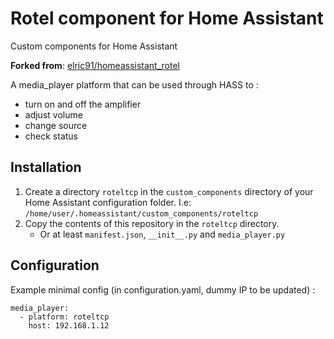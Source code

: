 # Rotel component for Home Assistant
Custom components for Home Assistant

**Forked from**: [elric91/homeassistant_rotel](https://github.com/elric91/homeassistant_rotel)

A media_player platform that can be used through HASS to :
- turn on and off the amplifier
- adjust volume
- change source
- check status

## Installation 

1. Create a directory `roteltcp` in the `custom_components` directory of your Home Assistant configuration folder. 
   I.e:  `/home/user/.homeassistant/custom_components/roteltcp`
2. Copy the contents of this repository in the `roteltcp` directory.
    * Or at least `manifest.json`, `__init__.py` and `media_player.py`

## Configuration
Example minimal config (in configuration.yaml, dummy IP to be updated) :
```
media_player:
  - platform: roteltcp
    host: 192.168.1.12
```
